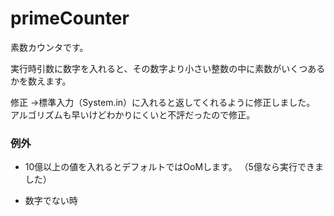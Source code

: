 primeCounter
============

素数カウンタです。

実行時引数に数字を入れると、その数字より小さい整数の中に素数がいくつあるかを数えます。

修正
->標準入力（System.in）に入れると返してくれるように修正しました。
アルゴリズムも早いけどわかりにくいと不評だったので修正。

### 例外
- 10億以上の値を入れるとデフォルトではOoMします。
（5億なら実行できました）

- 数字でない時
